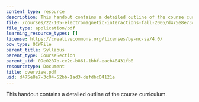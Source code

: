 ```yaml
---
content_type: resource
description: This handout contains a detailed outline of the course curriculum.
file: /courses/22-105-electromagnetic-interactions-fall-2005/d475e8e73c0452bb1ad3defdbc04121e_overview.pdf
file_type: application/pdf
learning_resource_types: []
license: https://creativecommons.org/licenses/by-nc-sa/4.0/
ocw_type: OCWFile
parent_title: Syllabus
parent_type: CourseSection
parent_uid: 09e0287b-ce2c-b861-1bbf-eacb48431fb8
resourcetype: Document
title: overview.pdf
uid: d475e8e7-3c04-52bb-1ad3-defdbc04121e
---
```

This handout contains a detailed outline of the course curriculum.